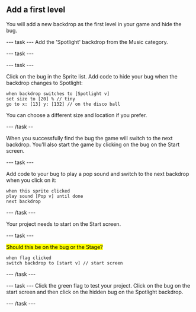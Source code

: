 ## Add a first level

You will add a new backdrop as the first level in your game and hide the bug. 

--- task ---
Add the 'Spotlight' backdrop from the Music category.

--- task ---

--- task ---

Click on the bug in the Sprite list. Add code to hide your bug when the backdrop changes to Spotlight:

```blocks3
when backdrop switches to [Spotlight v]
set size to [20] % // tiny
go to x: [13] y: [132] // on the disco ball
```

You can choose a different size and location if you prefer. 

--- /task --

When you successfully find the bug the game will switch to the next backdrop. You'll also start the game by clicking on the bug on the Start screen.

--- task ---

Add code to your bug to play a pop sound and switch to the next backdrop when you click on it:

```blocks3
when this sprite clicked
play sound [Pop v] until done
next backdrop
```

--- /task ---

Your project needs to start on the Start screen.

--- task ---

<mark>Should this be on the bug or the Stage?</mark>

```blocks3
when flag clicked
switch backdrop to [start v] // start screen
```

--- /task ---

--- task ---
Click the green flag to test your project. Click on the bug on the start screen and then click on the hidden bug on the Spotlight backdrop.

--- /task ---

